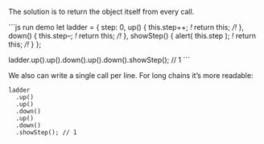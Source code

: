 The solution is to return the object itself from every call.

\`\`\`js run demo let ladder = { step: 0, up() { this.step++; *!* return this; */!* }, down() { this.step–; *!* return this; */!* }, showStep() { alert( this.step ); *!* return this; */!* } };

ladder.up().up().down().up().down().showStep(); // 1 \`\`\`

We also can write a single call per line. For long chains it’s more readable:

    ladder
      .up()
      .up()
      .down()
      .up()
      .down()
      .showStep(); // 1
